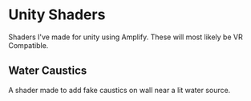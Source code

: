 # Unity Shaders

Shaders I've made for unity using Amplify. These will most likely be VR Compatible.

## Water Caustics



A shader made to add fake caustics on wall near a lit water source.